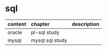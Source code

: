 # sql

| content                 | chapter    |  description |
|:----------------------- |:---------- | -|
| oracle      |  pl-sql study|
| mysql          | mysql sql study|

